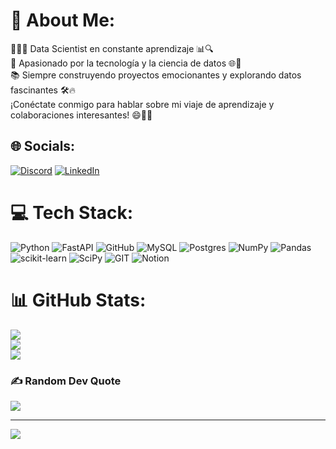 # 💫 About Me:
👨🏻‍💼 Data Scientist en constante aprendizaje 📊🔍<br>
🌱 Apasionado por la tecnología y la ciencia de datos 🌐🧬<br>
📚 Siempre construyendo proyectos emocionantes y explorando datos fascinantes 🛠️🔥<br>
¡Conéctate conmigo para hablar sobre mi viaje de aprendizaje y colaboraciones interesantes! 😄👋📖



## 🌐 Socials:
[![Discord](https://img.shields.io/badge/Discord-%237289DA.svg?logo=discord&logoColor=white)](https://discord.gg/Aalg) [![LinkedIn](https://img.shields.io/badge/LinkedIn-%230077B5.svg?logo=linkedin&logoColor=white)](https://linkedin.com/in/https://www.linkedin.com/in/adri%C3%A1n-le%C3%B3n-gracia-367b2a208/) 

# 💻 Tech Stack:
![Python](https://img.shields.io/badge/python-3670A0?style=for-the-badge&logo=python&logoColor=ffdd54) ![FastAPI](https://img.shields.io/badge/FastAPI-005571?style=for-the-badge&logo=fastapi) ![GitHub](https://img.shields.io/badge/GitHub-%23121011.svg?style=for-the-badge&logo=github&logoColor=white) ![MySQL](https://img.shields.io/badge/mysql-%2300f.svg?style=for-the-badge&logo=mysql&logoColor=white) ![Postgres](https://img.shields.io/badge/postgres-%23316192.svg?style=for-the-badge&logo=postgresql&logoColor=white) ![NumPy](https://img.shields.io/badge/numpy-%23013243.svg?style=for-the-badge&logo=numpy&logoColor=white) ![Pandas](https://img.shields.io/badge/pandas-%23150458.svg?style=for-the-badge&logo=pandas&logoColor=white) ![scikit-learn](https://img.shields.io/badge/scikit--learn-%23F7931E.svg?style=for-the-badge&logo=scikit-learn&logoColor=white) ![SciPy](https://img.shields.io/badge/SciPy-%230C55A5.svg?style=for-the-badge&logo=scipy&logoColor=%white) ![GIT](https://img.shields.io/badge/Git-fc6d26?style=for-the-badge&logo=git&logoColor=white) ![Notion](https://img.shields.io/badge/Notion-%23000000.svg?style=for-the-badge&logo=notion&logoColor=white)
# 📊 GitHub Stats:
![](https://github-readme-stats.vercel.app/api?username=Aalg26&theme=midnight-purple&hide_border=false&include_all_commits=false&count_private=false)<br/>
![](https://github-readme-streak-stats.herokuapp.com/?user=Aalg26&theme=midnight-purple&hide_border=false)<br/>
![](https://github-readme-stats.vercel.app/api/top-langs/?username=Aalg26&theme=midnight-purple&hide_border=false&include_all_commits=false&count_private=false&layout=compact)

### ✍️ Random Dev Quote
![](https://quotes-github-readme.vercel.app/api?type=horizontal&theme=radical)

---
[![](https://visitcount.itsvg.in/api?id=Aalg26&icon=0&color=0)](https://visitcount.itsvg.in)

<!-- Proudly created with GPRM ( https://gprm.itsvg.in ) -->
